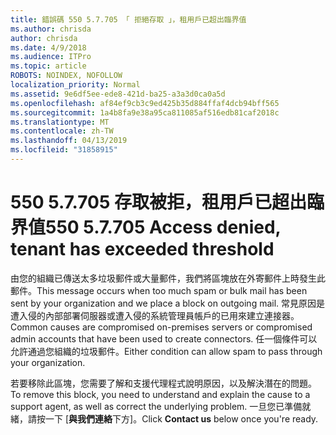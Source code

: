 ```yaml
---
title: 錯誤碼 550 5.7.705 「 拒絕存取 」，租用戶已超出臨界值
ms.author: chrisda
author: chrisda
ms.date: 4/9/2018
ms.audience: ITPro
ms.topic: article
ROBOTS: NOINDEX, NOFOLLOW
localization_priority: Normal
ms.assetid: 9e6df5ee-ede8-421d-ba25-a3a3d0ca0a5d
ms.openlocfilehash: af84ef9cb3c9ed425b35d884ffaf4dcb94bff565
ms.sourcegitcommit: 1a4b8fa9e38a95ca811085af516edb81caf2018c
ms.translationtype: MT
ms.contentlocale: zh-TW
ms.lasthandoff: 04/13/2019
ms.locfileid: "31858915"
---
```

# <a name="550-57705-access-denied-tenant-has-exceeded-threshold"></a><span data-ttu-id="0bce6-102">550 5.7.705 存取被拒，租用戶已超出臨界值</span><span class="sxs-lookup"><span data-stu-id="0bce6-102">550 5.7.705 Access denied, tenant has exceeded threshold</span></span>

<span data-ttu-id="0bce6-103">由您的組織已傳送太多垃圾郵件或大量郵件，我們將區塊放在外寄郵件上時發生此郵件。</span><span class="sxs-lookup"><span data-stu-id="0bce6-103">This message occurs when too much spam or bulk mail has been sent by your organization and we place a block on outgoing mail.</span></span>
<span data-ttu-id="0bce6-104">常見原因是遭入侵的內部部署伺服器或遭入侵的系統管理員帳戶的已用來建立連接器。</span><span class="sxs-lookup"><span data-stu-id="0bce6-104">Common causes are compromised on-premises servers or compromised admin accounts that have been used to create connectors.</span></span> <span data-ttu-id="0bce6-105">任一個條件可以允許通過您組織的垃圾郵件。</span><span class="sxs-lookup"><span data-stu-id="0bce6-105">Either condition can allow spam to pass through your organization.</span></span>

<span data-ttu-id="0bce6-106">若要移除此區塊，您需要了解和支援代理程式說明原因，以及解決潛在的問題。</span><span class="sxs-lookup"><span data-stu-id="0bce6-106">To remove this block, you need to understand and explain the cause to a support agent, as well as correct the underlying problem.</span></span>
<span data-ttu-id="0bce6-107">一旦您已準備就緒，請按一下 [**與我們連絡**下方]。</span><span class="sxs-lookup"><span data-stu-id="0bce6-107">Click **Contact us** below once you're ready.</span></span>
